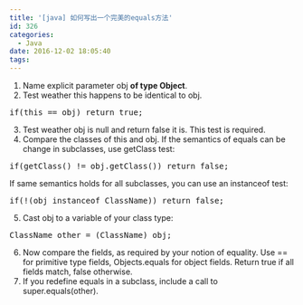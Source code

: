 ```yaml
---
title: '[java] 如何写出一个完美的equals方法'
id: 326
categories:
  - Java
date: 2016-12-02 18:05:40
tags:
---
```


1.  Name explicit parameter obj **of type Object**.
2.  Test weather this happens to be identical to obj.
<pre class="lang:java decode:true">if(this == obj) return true;</pre>

3.  Test weather obj is null and return false it is. This test is required.
4.  Compare the classes of this and obj. If the semantics of equals can be change in subclasses, use getClass test:
<pre class="lang:java decode:true">if(getClass() != obj.getClass()) return false;</pre>
If same semantics holds for all subclasses, you can use an instanceof test:
<pre class="lang:java decode:true">if(!(obj instanceof ClassName)) return false;
</pre>

5.  Cast obj to a variable of your class type:
<pre class="lang:default decode:true">ClassName other = (ClassName) obj;</pre>

6.  Now compare the fields, as required by your notion of equality. Use == for primitive type fields, Objects.equals for object fields. Return true if all fields match, false otherwise.
7.  If you redefine equals in a subclass, include a call to super.equals(other).